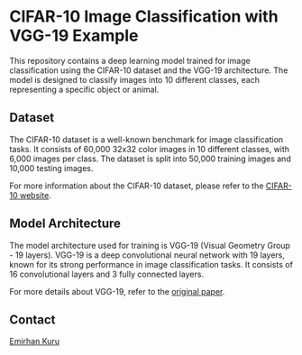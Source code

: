 # CIFAR-10 Image Classification with VGG-19 Example

This repository contains a deep learning model trained for image classification using the CIFAR-10 dataset and the VGG-19 architecture. The model is designed to classify images into 10 different classes, each representing a specific object or animal.

## Dataset

The CIFAR-10 dataset is a well-known benchmark for image classification tasks. It consists of 60,000 32x32 color images in 10 different classes, with 6,000 images per class. The dataset is split into 50,000 training images and 10,000 testing images.

For more information about the CIFAR-10 dataset, please refer to the [CIFAR-10 website](https://www.cs.toronto.edu/~kriz/cifar.html).

## Model Architecture

The model architecture used for training is VGG-19 (Visual Geometry Group - 19 layers). VGG-19 is a deep convolutional neural network with 19 layers, known for its strong performance in image classification tasks. It consists of 16 convolutional layers and 3 fully connected layers.

For more details about VGG-19, refer to the [original paper](https://arxiv.org/abs/1409.1556).

## Contact
[Emirhan Kuru](https://www.linkedin.com/in/emirhan-k/)
